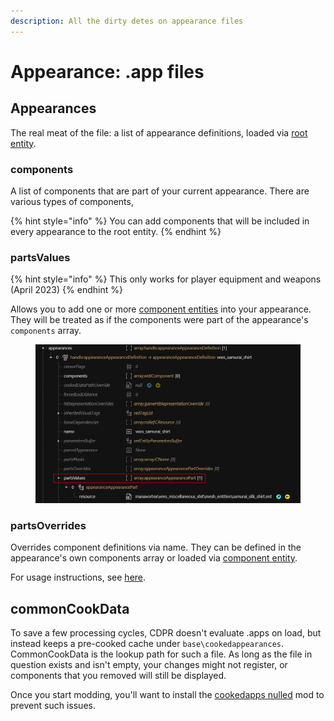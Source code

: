 ```yaml
---
description: All the dirty detes on appearance files
---
```


# Appearance: .app files

## Appearances

The real meat of the file: a list of appearance definitions, loaded via [root entity](entity-.ent-files/#root-entity).&#x20;

### components

A list of components that are part of your current appearance. There are various types of components,&#x20;



{% hint style="info" %}
You can add components that will be included in every appearance to the root entity.
{% endhint %}

### partsValues

{% hint style="info" %}
This only works for player equipment and weapons (April 2023)
{% endhint %}

Allows you to add one or more [component entities](entity-.ent-files/#mesh-component-entity-simple-entity) into your appearance. They will be treated as if the components were part of the appearance's `components` array.

<figure><img src="../../.gitbook/assets/partsvalues.png" alt=""><figcaption></figcaption></figure>

### partsOverrides

Overrides component definitions via name. They can be defined in the appearance's own components array or loaded via [component entity](entity-.ent-files/#mesh-component-entity-simple-entity).&#x20;

For usage instructions, see [here](../../modding-guides/items-equipment/influencing-other-items.md#partsoverrides).&#x20;

## commonCookData

To save a few processing cycles, CDPR doesn't evaluate .apps on load, but instead keeps a pre-cooked cache under `base\cookedappearances`. CommonCookData is the lookup path for such a file. As long as the file in question exists and isn't empty, your changes might not register, or components that you removed will still be displayed.

Once you start modding, you'll want to install the [cookedapps nulled](https://www.nexusmods.com/cyberpunk2077/mods/3051) mod to prevent such issues.&#x20;
